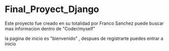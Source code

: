 # Final_Proyect_Django

Este proyecto fue creado en su totalidad por Franco Sanchez puede buscar mas informacion dentro de "Coder/myself"

la pagina de inicio es "bienvenido" , despues de registrarte puedes entrar a inicio
